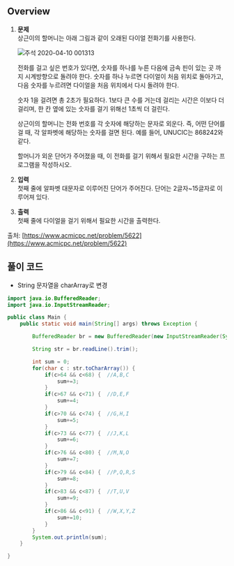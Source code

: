 ## Overview
1. **문제**    
	상근이의 할머니는 아래 그림과 같이 오래된 다이얼 전화기를 사용한다.    

	![주석 2020-04-10 001313](https://onlinejudgeimages.s3-ap-northeast-1.amazonaws.com/upload/images/dial.png)

	전화를 걸고 싶은 번호가 있다면, 숫자를 하나를 누른 다음에 금속 핀이 있는 곳 까지 시계방향으로 돌려야 한다. 숫자를 하나 누르면 다이얼이 처음 위치로 돌아가고, 다음 숫자를 누르려면 다이얼을 처음 위치에서 다시 돌려야 한다.

	숫자 1을 걸려면 총 2초가 필요하다. 1보다 큰 수를 거는데 걸리는 시간은 이보다 더 걸리며, 한 칸 옆에 있는 숫자를 걸기 위해선 1초씩 더 걸린다.

	상근이의 할머니는 전화 번호를 각 숫자에 해당하는 문자로 외운다. 즉, 어떤 단어를 걸 때, 각 알파벳에 해당하는 숫자를 걸면 된다. 예를 들어, UNUCIC는 868242와 같다.

	할머니가 외운 단어가 주어졌을 때, 이 전화를 걸기 위해서 필요한 시간을 구하는 프로그램을 작성하시오.

2. **입력**    
	첫째 줄에 알파벳 대문자로 이루어진 단어가 주어진다. 단어는 2글자~15글자로 이루어져 있다.

3. **출력**    
	첫째 줄에 다이얼을 걸기 위해서 필요한 시간을 출력한다.

출처: [https://www.acmicpc.net/problem/5622](https://www.acmicpc.net/problem/5622)

## 풀이 코드
- String 문자열을 charArray로 변경

```java
import java.io.BufferedReader;
import java.io.InputStreamReader;

public class Main {
	public static void main(String[] args) throws Exception {

		BufferedReader br = new BufferedReader(new InputStreamReader(System.in));

		String str = br.readLine().trim();

		int sum = 0;
		for(char c : str.toCharArray()) {
			if(c>64 && c<68) {	//A,B,C
				sum+=3;
			}
			if(c>67 && c<71) {	//D,E,F
				sum+=4;
			}
			if(c>70 && c<74) {	//G,H,I
				sum+=5;
			}
			if(c>73 && c<77) {	//J,K,L
				sum+=6;
			}
			if(c>76 && c<80) {	//M,N,O
				sum+=7;
			}
			if(c>79 && c<84) {	//P,Q,R,S
				sum+=8;
			}
			if(c>83 && c<87) {	//T,U,V
				sum+=9;
			}
			if(c>86 && c<91) {	//W,X,Y,Z
				sum+=10;
			}
		}
		System.out.println(sum);
	}

}
```
